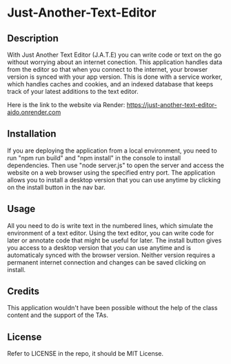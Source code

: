 # Just-Another-Text-Editor

## Description

With Just Another Text Editor (J.A.T.E) you can write code or text on the go without worrying about an internet conection. This application handles data from the editor so that when you connect to the internet, your browser version is synced with your app version. This is done with a service worker, which handles caches and cookies, and an indexed database that keeps track of your latest additions to the text editor.
   
 Here is the link to the website via Render: https://just-another-text-editor-aido.onrender.com
 
## Installation

If you are deploying the application from a local environment, you need to run "npm run build" and "npm install" in the console to install dependencies. Then use "node server.js" to open the server and access the website on a web browser using the specified entry port. The application allows you to install a desktop version that you can use anytime by clicking on the install button in the nav bar.

## Usage

All you need to do is write text in the numbered lines, which simulate the environment of a text editor. Using the text editor, you can write code for later or annotate code that might be useful for later. The install button gives you access to a desktop version that you can use anytime and is automaticaly synced with the browser version. Neither version requires a permanent internet connection and changes can be saved clicking on install.

## Credits

This application wouldn't have been possible without the help of the class content and the support of the TAs.

## License

Refer to LICENSE in the repo, it should be MIT License.

